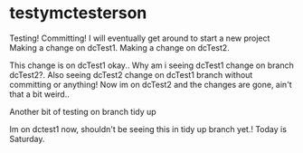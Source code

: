 testymctesterson
================

Testing! Committing!
I will eventually get around to start a new project
Making a change on dcTest1.
Making a change on dcTest2.

This change is on dcTest1 okay..
Why am i seeing dcTest1 change on branch dcTest2?.
Also seeing dcTest2 change on dcTest1 branch without committing or anything!
Now im on dcTest2 and the changes are gone, ain't that a bit weird..


Another bit of testing on branch tidy up

Im on dctest1 now, shouldn't be seeing this in tidy up branch yet.!
Today is Saturday.
